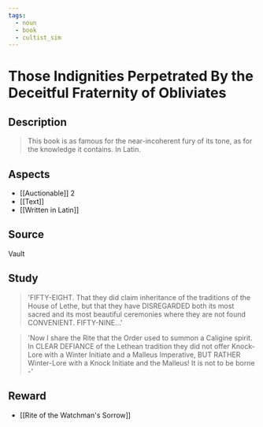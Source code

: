 ```yaml
---
tags:
  - noun
  - book
  - cultist_sim
---
```


# Those Indignities Perpetrated By the Deceitful Fraternity of Obliviates

## Description

> This book is as famous for the near-incoherent fury of its tone, as for the knowledge it contains. In Latin.

## Aspects
- [[Auctionable]] 2
- [[Text]]
- [[Written in Latin]]
## Source
Vault
## Study
> 'FIFTY-EIGHT. That they did claim inheritance of the traditions of the House of Lethe, but that they have DISREGARDED both its most sacred and its most beautiful ceremonies where they are not found CONVENIENT. FIFTY-NINE...'

> 'Now I share the Rite that the Order used to summon a Caligine spirit. In CLEAR DEFIANCE of the Lethean tradition they did not offer Knock-Lore with a Winter Initiate and a Malleus Imperative, BUT RATHER Winter-Lore with a Knock Initiate and the Malleus! It is not to be borne -'

## Reward
- [[Rite of the Watchman's Sorrow]]